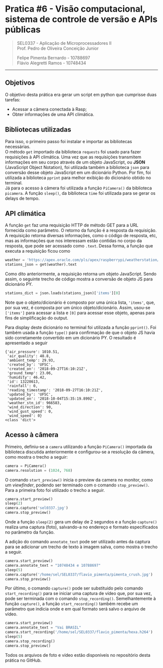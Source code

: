 # Pratica #6 - Visão computacional, sistema de controle de versão e APIs públicas

> SEL0337 - Aplicação de Microprocessadores II  
> Prof. Pedro de Oliveira Conceição Junior  
>
> Felipe Pimenta Bernardo - 10788697  
> Flávio Alegretti Ramos - 10748434

---

## Objetivos

O objetivo desta prática era gerar um script em python que cumprisse duas tarefas: 
- Acessar a câmera conectada à Rasp;
- Obter informações de uma API climática.

## Bibliotecas utilizadas

Para isso, o primeiro passo foi instalar e importar as bibliotecas necessárias.  
O método `get` importado da biblioteca `requests` foi usado para fazer requisições à API climática. Uma vez que as requisições transmitem informações em seu corpo através de um objeto JavaScript, ou **JSON** (JavaScript Object Notation), foi utilizada também a biblioteca `json` para conversão desse objeto JavaScript em um dicionário Python. Por fim, foi utilizada a biblioteca `pprint` para melhor exibição do dicionário obtido no terminal.  
Já para o acesso à câmera foi utilizada a função `PiCamera()` da biblioteca `picamera`. A função `sleep()`, da biblioteca `time` foi utilizada para se gerar os delays de tempo.

## API climática
A função `get` faz uma requisição HTTP de método GET para a URL fornecida como parâmetro. O retorno da função é a resposta da requisição. A requisição retorna diversas informações, como o código de resposta, etc, mas as informações que nos interessam estão contidas no corpo da resposta, que pode ser acessado como `.text`. Dessa forma, a função que executa a requisição ficou como

```py
weather = 'https://apex.oracle.com/pls/apex/raspberrypi/weatherstation/getlatestmeasurements/966583'
stations_json = get(weather).text
```

Como dito anteriormente, a requisição retorna um objeto JavaScript. Sendo assim, o seguinte trecho de código mostra a conversão de objeto JS para dicionário PY.

```py
stations_dict = json.loads(stations_json)['items'][0]
```

Note que o objeto/dicionário é composto por uma única lista, `'items'`, que, por sua vez, é composta por um único objeto/dicionário. Assim, usou-se `['items']` para acessar a lista e `[0]` para acessar esse objeto, apenas para fins de simplificação do output.

Para display deste dicionário no terminal foi utilizada a função `pprint()`. Foi também usada a função `type()` para confirmação de que o objeto JS havia sido corretamente convertido em um dicionário PY. O resultado é apresentado a seguir

```
{'air_pressure': 1010.51,
 'air_quality': 48.8,
 'ambient_temp': 29.93,
 'created_by': 'UFSC',
 'created_on': '2018-09-27T16:10:21Z',
 'ground_temp': 23.06,
 'humidity': 46.42,
 'id': 13228613,
 'rainfall': 0,
 'reading_timestamp': '2018-09-27T16:10:21Z',
 'updated_by': 'UFSC',
 'updated_on': '2018-10-04T15:35:19.899Z',
 'weather_stn_id': 966583,
 'wind_direction': 90,
 'wind_gust_speed': 0,
 'wind_speed': 0}
<class 'dict'>
```

## Acesso à câmera

Primeiro, definiu-se a `camera` utilizando a função `PiCamera()` importada da biblioteca discutida anteriormente e configurou-se a resolução da câmera, como mostra o trecho a seguir:

```py
camera = PiCamera()
camera.resolution = (1024, 768)
```

O comando `start_preview()` inicia o preview da camera no monitor, como um *viewfinder*, podendo ser terminado com o comando `stop_preview()`.  
Para a primeira foto foi utilizado o trecho a seguir.

```py
camera.start_preview()
sleep(2)
camera.capture('sel0337.jpg')
camera.stop_preview()
```

Onde a função `sleep(2)` gera um delay de 2 segundos e a função `capture()` realiza uma captura (foto), salvando-a no endereço e formato especificados no parâmetro da função.

A adição do comando `annotate_text` pode ser utilizado antes da captura para se adicionar um trecho de texto à imagem salva, como mostra o trecho a seguir.

```py
camera.start_preview()
camera.annotate_text = "10748434 e 10788697"
sleep(5)
camera.capture('/home/sel/SEL0337/flavio_pimenta/pimenta_crush.jpg')
camera.stop_preview()
```

Por último, o comando `capture()` pode ser substituido pelo comando `start_recording()` para se iniciar uma captura de vídeo que, por sua vez, pode ser terminada com o comando `stop_recording()`. Semelhantemente à função `capture()`, a função `start_recording()` também recebe um parâmetro que indicia onde e em qual formato será salvo o arquivo de vídeo.

```py
camera.start_preview()
camera.annotate_text = "Vai BRASIL"
camera.start_recording('/home/sel/SEL0337/flavio_pimenta/hexa.h264')
sleep(5)
camera.stop_recording()
camera.stop_preview()
```

Todos os arquivos de foto e vídeo estão disponíveis no repositório desta prática no GitHub.